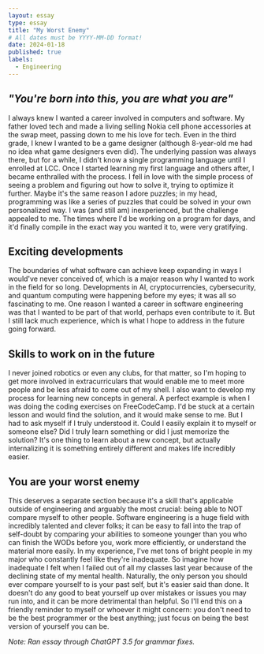 ```yaml
---
layout: essay
type: essay
title: "My Worst Enemy"
# All dates must be YYYY-MM-DD format!
date: 2024-01-18
published: true
labels:
  - Engineering
---
```

## *"You're born into this, you are what you are"*

I always knew I wanted a career involved in computers and software. My father loved tech and made a living selling Nokia cell phone accessories at the swap meet, passing down to me his love for tech. Even in the third grade, I knew I wanted to be a game designer (although 8-year-old me had no idea what game designers even did). The underlying passion was always there, but for a while, I didn't know a single programming language until I enrolled at LCC. Once I started learning my first language and others after, I became enthralled with the process. I fell in love with the simple process of seeing a problem and figuring out how to solve it, trying to optimize it further. Maybe it's the same reason I adore puzzles; in my head, programming was like a series of puzzles that could be solved in your own personalized way. I was (and still am) inexperienced, but the challenge appealed to me. The times where I'd be working on a program for days, and it'd finally compile in the exact way you wanted it to, were very gratifying.


## Exciting developments


The boundaries of what software can achieve keep expanding in ways I would've never conceived of, which is a major reason why I wanted to work in the field for so long. Developments in AI, cryptocurrencies, cybersecurity, and quantum computing were happening before my eyes; it was all so fascinating to me. One reason I wanted a career in software engineering was that I wanted to be part of that world, perhaps even contribute to it. But I still lack much experience, which is what I hope to address in the future going forward. 


## Skills to work on in the future


I never joined robotics or even any clubs, for that matter, so I'm hoping to get more involved in extracurriculars that would enable me to meet more people and be less afraid to come out of my shell. I also want to develop my process for learning new concepts in general. A perfect example is when I was doing the coding exercises on FreeCodeCamp. I'd be stuck at a certain lesson and would find the solution, and it would make sense to me. But I had to ask myself if I truly understood it. Could I easily explain it to myself or someone else? Did I truly learn something or did I just memorize the solution? It's one thing to learn about a new concept, but actually internalizing it is something entirely different and makes life incredibly easier.


## You are your worst enemy 


This deserves a separate section because it's a skill that's applicable outside of engineering and arguably the most crucial: being able to NOT compare myself to other people. Software engineering is a huge field with incredibly talented and clever folks; it can be easy to fall into the trap of self-doubt by comparing your abilities to someone younger than you who can finish the WODs before you, work more efficiently, or understand the material more easily. In my experience, I've met tons of bright people in my major who constantly feel like they're inadequate. So imagine how inadequate I felt when I failed out of all my classes last year because of the declining state of my mental health. Naturally, the only person you should ever compare yourself to is your past self, but it's easier said than done. It doesn't do any good to beat yourself up over mistakes or issues you may run into, and it can be more detrimental than helpful. So I'll end this on a friendly reminder to myself or whoever it might concern: you don't need to be the best programmer or the best anything; just focus on being the best version of yourself you can be.

*Note: Ran essay through ChatGPT 3.5 for grammar fixes.*
